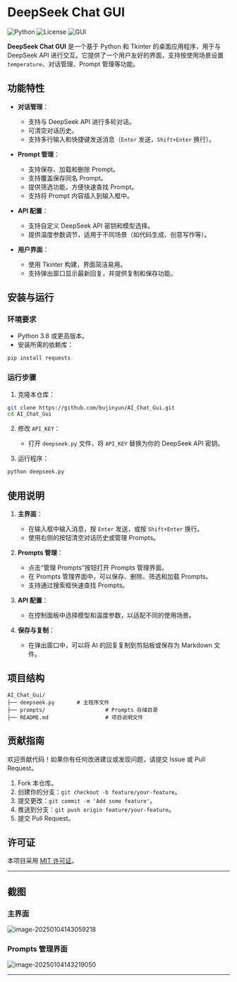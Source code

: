# DeepSeek Chat GUI

![Python](https://img.shields.io/badge/Python-3.8%2B-blue)
![License](https://img.shields.io/badge/License-MIT-green)
![GUI](https://img.shields.io/badge/GUI-Tkinter-orange)

**DeepSeek Chat GUI** 是一个基于 Python 和 Tkinter 的桌面应用程序，用于与 DeepSeek API 进行交互。它提供了一个用户友好的界面，支持按使用场景设置 `temperature`、对话管理、Prompt 管理等功能。

## 功能特性

- **对话管理**：
  - 支持与 DeepSeek API 进行多轮对话。
  - 可清空对话历史。
  - 支持多行输入和快捷键发送消息（`Enter` 发送，`Shift+Enter` 换行）。

- **Prompt 管理**：
  - 支持保存、加载和删除 Prompt。
  - 支持覆盖保存同名 Prompt。
  - 提供筛选功能，方便快速查找 Prompt。
  - 支持将 Prompt 内容插入到输入框中。

- **API 配置**：
  - 支持自定义 DeepSeek API 密钥和模型选择。
  - 提供温度参数调节，适用于不同场景（如代码生成、创意写作等）。

- **用户界面**：
  - 使用 Tkinter 构建，界面简洁易用。
  - 支持弹出窗口显示最新回复，并提供复制和保存功能。

## 安装与运行

### 环境要求

- Python 3.8 或更高版本。
- 安装所需的依赖库：

```bash
pip install requests
```

### 运行步骤

1. 克隆本仓库：

```bash
git clone https://github.com/bujinyun/AI_Chat_Gui.git
cd AI_Chat_Gui
```

2. 修改 `API_KEY`：
   - 打开 `deepseek.py` 文件，将 `API_KEY` 替换为你的 DeepSeek API 密钥。

3. 运行程序：

```bash
python deepseek.py
```

## 使用说明

1. **主界面**：
   - 在输入框中输入消息，按 `Enter` 发送，或按 `Shift+Enter` 换行。
   - 使用右侧的按钮清空对话历史或管理 Prompts。

2. **Prompts 管理**：
   - 点击“管理 Prompts”按钮打开 Prompts 管理界面。
   - 在 Prompts 管理界面中，可以保存、删除、筛选和加载 Prompts。
   - 支持通过搜索框快速查找 Prompts。

3. **API 配置**：
   - 在控制面板中选择模型和温度参数，以适配不同的使用场景。

4. **保存与复制**：
   - 在弹出窗口中，可以将 AI 的回复复制到剪贴板或保存为 Markdown 文件。

## 项目结构

```
AI_Chat_Gui/
├── deepseek.py       # 主程序文件
├── prompts/                   # Prompts 存储目录
├── README.md                  # 项目说明文件
```

## 贡献指南

欢迎贡献代码！如果你有任何改进建议或发现问题，请提交 Issue 或 Pull Request。

1. Fork 本仓库。
2. 创建你的分支：`git checkout -b feature/your-feature`。
3. 提交更改：`git commit -m 'Add some feature'`。
4. 推送到分支：`git push origin feature/your-feature`。
5. 提交 Pull Request。

## 许可证

本项目采用 [MIT 许可证](LICENSE)。

---

## 截图

### 主界面

![image-20250104143059218](C:\Users\57368\AppData\Roaming\Typora\typora-user-images\image-20250104143059218.png)

### Prompts 管理界面

![image-20250104143219050](C:\Users\57368\AppData\Roaming\Typora\typora-user-images\image-20250104143219050.png)



---

